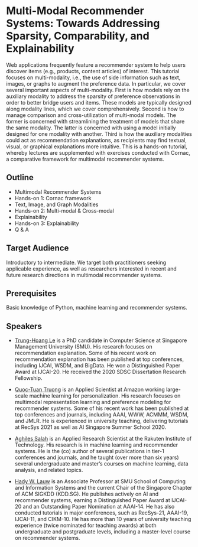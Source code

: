 # Multi-Modal Recommender Systems: Towards Addressing Sparsity, Comparability, and Explainability

Web applications frequently feature a recommender system to help users discover items (e.g., products, content articles) of interest. This tutorial focuses on multi-modality, i.e., the use of side information such as text, images, or graphs to augment the preference data. In particular, we cover several important aspects of multi-modality. First is how models rely on the auxiliary modality to address the sparsity of preference observations in order to better bridge users and items. These models are typically designed along modality lines, which we cover comprehensively. Second is how to manage comparison and cross-utilization of multi-modal models. The former is concerned with streamlining the treatment of models that share the same modality. The latter is concerned with using a model initially designed for one modality with another. Third is how the auxiliary modalities could act as recommendation explanations, as recipients may find textual, visual, or graphical explanations more intuitive. This is a hands-on tutorial, whereby lectures are supplemented with exercises conducted with Cornac, a comparative framework for multimodal recommender systems.

## Outline

- Multimodal Recommender Systems
- Hands-on 1: Cornac framework
- Text, Image, and Graph Modalities
- Hands-on 2: Multi-modal & Cross-modal
- Explainability
- Hands-on 3: Explainability
- Q & A

## Target Audience

Introductory to intermediate. We target both practitioners seeking applicable experience, as well as researchers interested in recent and future research directions in multimodal recommender systems.

## Prerequisites

Basic knowledge of Python, machine learning and recommender systems.

## Speakers

- [Trung-Hoang Le](https://lthoang.com/) is a PhD candidate in Computer Science at Singapore Management University (SMU). His research focuses on recommendation explanation. Some of his recent work on recommendation explanation has been published at top conferences, including IJCAI, WSDM, and BigData. He won a Distinguished Paper Award at IJCAI-20. He received the 2020 SDSC Dissertation Research Fellowship.

- [Quoc-Tuan Truong](https://www.qttruong.com/) is an Applied Scientist at Amazon working large-scale machine learning for personalization. His research focuses on multimodal representation learning and preference modeling for recommender systems. Some of his recent work has been published at top conferences and journals, including AAAI, WWW, ACMMM, WSDM, and JMLR. He is experienced in university teaching, delivering tutorials at RecSys 2021 as well as AI Singapore Summer School 2020.

- [Aghiles Salah](http://saghiles.github.io/) is an Applied Research Scientist at the Rakuten Institute of Technology. His research is in machine learning and recommender systems. He is the (co) author of several publications in tier-1 conferences and journals, and he taught (over more than six years) several undergraduate and master’s courses on machine learning, data analysis, and related topics.

- [Hady W. Lauw](https://www.hadylauw.com/) is an Associate Professor at SMU School of Computing and Information Systems and the current Chair of the Singapore Chapter of ACM SIGKDD (KDD.SG). He publishes actively on AI and recommender systems, earning a Distinguished Paper Award at IJCAI-20 and an Outstanding Paper Nomination at AAAI-14. He has also conducted tutorials in major conferences, such as RecSys-21, AAAI-19, IJCAI-11, and CIKM-10. He has more than 10 years of university teaching experience (twice nominated for teaching awards) at both undergraduate and postgraduate levels, including a master-level course on recommender systems.
